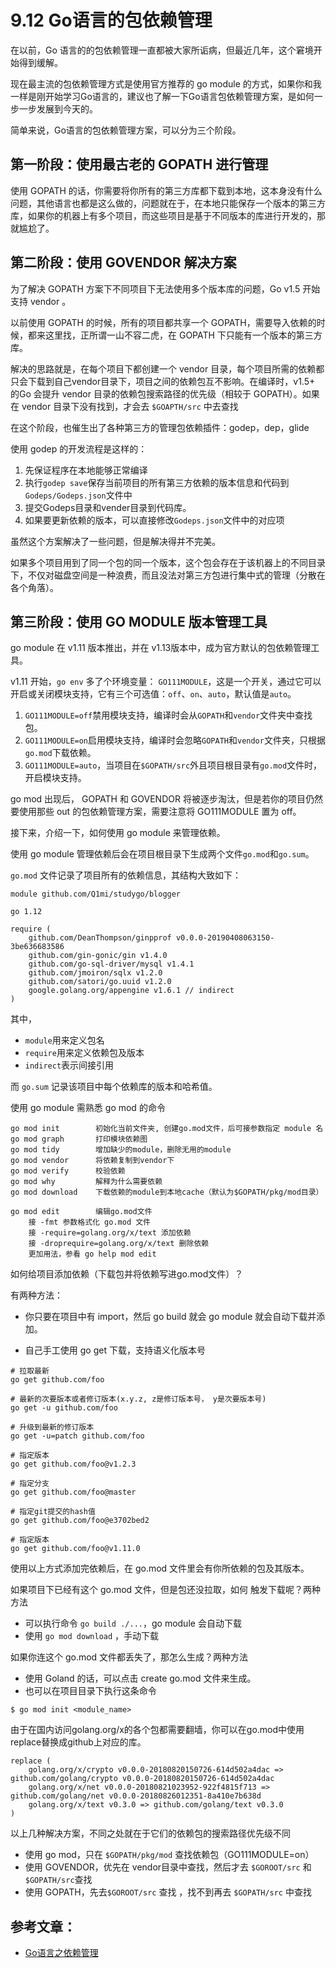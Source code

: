 # 9.12 Go语言的包依赖管理

在以前，Go 语言的的包依赖管理一直都被大家所诟病，但最近几年，这个窘境开始得到缓解。

现在最主流的包依赖管理方式是使用官方推荐的 go module 的方式，如果你和我一样是刚开始学习Go语言的，建议也了解一下Go语言包依赖管理方案，是如何一步一步发展到今天的。

简单来说，Go语言的包依赖管理方案，可以分为三个阶段。

## **第一阶段**：使用最古老的 GOPATH 进行管理

使用 GOPATH 的话，你需要将你所有的第三方库都下载到本地，这本身没有什么问题，其他语言也都是这么做的，问题就在于，在本地只能保存一个版本的第三方库，如果你的机器上有多个项目，而这些项目是基于不同版本的库进行开发的，那就尴尬了。



## **第二阶段**：使用  GOVENDOR 解决方案

为了解决 GOPATH 方案下不同项目下无法使用多个版本库的问题，Go v1.5 开始支持 vendor 。

以前使用 GOPATH 的时候，所有的项目都共享一个 GOPATH，需要导入依赖的时候，都来这里找，正所谓一山不容二虎，在 GOPATH 下只能有一个版本的第三方库。

解决的思路就是，在每个项目下都创建一个 vendor 目录，每个项目所需的依赖都只会下载到自己vendor目录下，项目之间的依赖包互不影响。在编译时，v1.5+ 的Go 会提升 vendor 目录的依赖包搜索路径的优先级（相较于 GOPATH）。如果在 vendor 目录下没有找到，才会去 `$GOAPTH/src` 中去查找

在这个阶段，也催生出了各种第三方的管理包依赖插件：godep，dep，glide

使用 godep 的开发流程是这样的：

1. 先保证程序在本地能够正常编译
2. 执行`godep save`保存当前项目的所有第三方依赖的版本信息和代码到 `Godeps/Godeps.json`文件中
3. 提交Godeps目录和vender目录到代码库。
4. 如果要更新依赖的版本，可以直接修改`Godeps.json`文件中的对应项

虽然这个方案解决了一些问题，但是解决得并不完美。

如果多个项目用到了同一个包的同一个版本，这个包会存在于该机器上的不同目录下，不仅对磁盘空间是一种浪费，而且没法对第三方包进行集中式的管理（分散在各个角落）。



## **第三阶段**：使用 GO MODULE 版本管理工具

go module 在 v1.11 版本推出，并在 v1.13版本中，成为官方默认的包依赖管理工具。

v1.11 开始，`go env` 多了个环境变量： `GO111MODULE`，这是一个开关，通过它可以开启或关闭模块支持，它有三个可选值：`off`、`on`、`auto`，默认值是`auto`。

1. `GO111MODULE=off`禁用模块支持，编译时会从`GOPATH`和`vendor`文件夹中查找包。
2. `GO111MODULE=on`启用模块支持，编译时会忽略`GOPATH`和`vendor`文件夹，只根据 `go.mod`下载依赖。
3. `GO111MODULE=auto`，当项目在`$GOPATH/src`外且项目根目录有`go.mod`文件时，开启模块支持。



go mod 出现后， GOPATH 和 GOVENDOR 将被逐步淘汰，但是若你的项目仍然要使用那些 out 的包依赖管理方案，需要注意将 GO111MODULE 置为 off。



接下来，介绍一下，如何使用 go module 来管理依赖。

使用 go module 管理依赖后会在项目根目录下生成两个文件`go.mod`和`go.sum`。

`go.mod` 文件记录了项目所有的依赖信息，其结构大致如下：

```
module github.com/Q1mi/studygo/blogger

go 1.12

require (
    github.com/DeanThompson/ginpprof v0.0.0-20190408063150-3be636683586
    github.com/gin-gonic/gin v1.4.0
    github.com/go-sql-driver/mysql v1.4.1
    github.com/jmoiron/sqlx v1.2.0
    github.com/satori/go.uuid v1.2.0
    google.golang.org/appengine v1.6.1 // indirect
)
```

其中，

- `module`用来定义包名
- `require`用来定义依赖包及版本
- `indirect`表示间接引用

而 `go.sum` 记录该项目中每个依赖库的版本和哈希值。



使用 go module 需熟悉 go mod 的命令

```
go mod init        初始化当前文件夹, 创建go.mod文件，后可接参数指定 module 名
go mod graph       打印模块依赖图
go mod tidy        增加缺少的module，删除无用的module
go mod vendor      将依赖复制到vendor下
go mod verify      校验依赖
go mod why         解释为什么需要依赖
go mod download    下载依赖的module到本地cache（默认为$GOPATH/pkg/mod目录）

go mod edit        编辑go.mod文件
    接 -fmt 参数格式化 go.mod 文件
    接 -require=golang.org/x/text 添加依赖
    接 -droprequire=golang.org/x/text 删除依赖
    更加用法，参看 go help mod edit 
```



如何给项目添加依赖（下载包并将依赖写进go.mod文件）？

有两种方法：

- 你只要在项目中有 import，然后 go build 就会 go module 就会自动下载并添加。

- 自己手工使用 go get 下载，支持语义化版本号

```shell
# 拉取最新
go get github.com/foo

# 最新的次要版本或者修订版本(x.y.z, z是修订版本号， y是次要版本号)
go get -u github.com/foo

# 升级到最新的修订版本
go get -u=patch github.com/foo

# 指定版本
go get github.com/foo@v1.2.3

# 指定分支
go get github.com/foo@master

# 指定git提交的hash值
go get github.com/foo@e3702bed2

# 指定版本
go get github.com/foo@v1.11.0
```



使用以上方式添加完依赖后，在 go.mod 文件里会有你所依赖的包及其版本。



如果项目下已经有这个 go.mod 文件，但是包还没拉取，如何 触发下载呢？两种方法

- 可以执行命令 `go build ./...`，go module 会自动下载
- 使用 `go mod download` ，手动下载

如果你连这个 go.mod 文件都丢失了，那怎么生成？两种方法

- 使用 Goland 的话，可以点击  create go.mod 文件来生成。
- 也可以在项目目录下执行这条命令

```shell
$ go mod init <module_name>
```



由于在国内访问golang.org/x的各个包都需要翻墙，你可以在go.mod中使用replace替换成github上对应的库。

```
replace (
    golang.org/x/crypto v0.0.0-20180820150726-614d502a4dac => github.com/golang/crypto v0.0.0-20180820150726-614d502a4dac
    golang.org/x/net v0.0.0-20180821023952-922f4815f713 => github.com/golang/net v0.0.0-20180826012351-8a410e7b638d
    golang.org/x/text v0.3.0 => github.com/golang/text v0.3.0
)
```



以上几种解决方案，不同之处就在于它们的依赖包的搜索路径优先级不同

- 使用 go mod，只在 `$GOPATH/pkg/mod` 查找依赖包（GO111MODULE=on）
- 使用 GOVENDOR，优先在 vendor目录中查找，然后才去 `$GOROOT/src` 和 `$GOPATH/src`查找 
- 使用 GOPATH，先去`$GOROOT/src` 查找 ，找不到再去 `$GOPATH/src` 中查找 



## 参考文章：

- [Go语言之依赖管理](https://www.cnblogs.com/Dr-wei/p/11742253.html)



